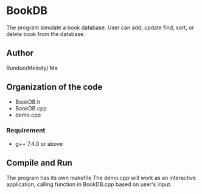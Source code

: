 # BookDB

The program simulate a book database. User can add, update find, sort, or delete book from the database.

##  Author
Runduo(Melody) Ma
##  Organization of the code
- BookDB.h
- BookDB.cpp
- demo.cpp

### Requirement  
- g++ 7.4.0 or above

## Compile and Run
The program has its own makefile
The demo.cpp will work as an interactive application, calling function in BookDB.cpp based on user's input.


